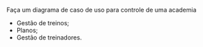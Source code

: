 Faça um diagrama de caso de uso para controle de uma academia

- Gestão de treinos;
- Planos;
- Gestão de treinadores.